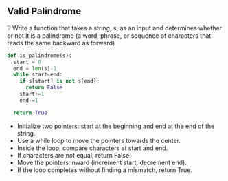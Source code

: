 ## Valid Palindrome

❔ Write a function that takes a string, s, as an input and determines whether or not it is a palindrome (a word, phrase, or sequence of characters that reads the same backward as forward)

```python
def is_palindrome(s):
  start = 0
  end = len(s)-1
  while start<end:
    if s[start] is not s[end]:
      return False
    start+=1
    end-=1

  return True
```

- Initialize two pointers: start at the beginning and end at the end of the string.
- Use a while loop to move the pointers towards the center.
- Inside the loop, compare characters at start and end.
- If characters are not equal, return False.
- Move the pointers inward (increment start, decrement end).
- If the loop completes without finding a mismatch, return True.
